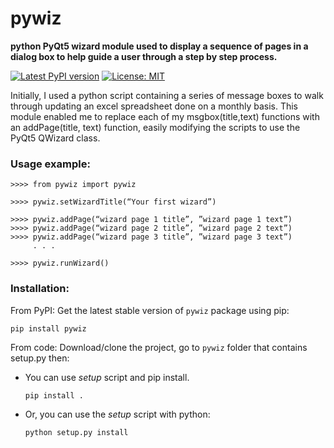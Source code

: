 # pywiz
**python PyQt5 wizard module used to display a sequence of pages in a dialog box to help guide a user through a step by step process.**

[![Latest PyPI version](https://img.shields.io/badge/pypi-v0.2-green.svg)](https://pypi.org/project/pywiz/)
[![License: MIT](https://img.shields.io/dub/l/vibe-d.svg)](https://opensource.org/licenses/MIT)

Initially, I used a python script containing a series of message boxes to walk through updating an excel spreadsheet done on a monthly basis.  This module enabled me to replace each of my msgbox(title,text) functions with an addPage(title, text) function, easily modifying the scripts to use the PyQt5 QWizard class.


### Usage example:

    >>>> from pywiz import pywiz

    >>>> pywiz.setWizardTitle(“Your first wizard”)

    >>>> pywiz.addPage(“wizard page 1 title”, ”wizard page 1 text”)
    >>>> pywiz.addPage(“wizard page 2 title”, ”wizard page 2 text”)
    >>>> pywiz.addPage(“wizard page 3 title”, ”wizard page 3 text”)
         . . .

    >>>> pywiz.runWizard()

### Installation:

From PyPI: Get the latest stable version of ``pywiz`` package using pip:

    pip install pywiz

From code: Download/clone the project, go to ``pywiz`` folder that contains setup.py then:
- You can use *setup* script and pip install.
    ```bash
    pip install .
    ```

- Or, you can use the *setup* script with python:
    ```bash
    python setup.py install
    ```
